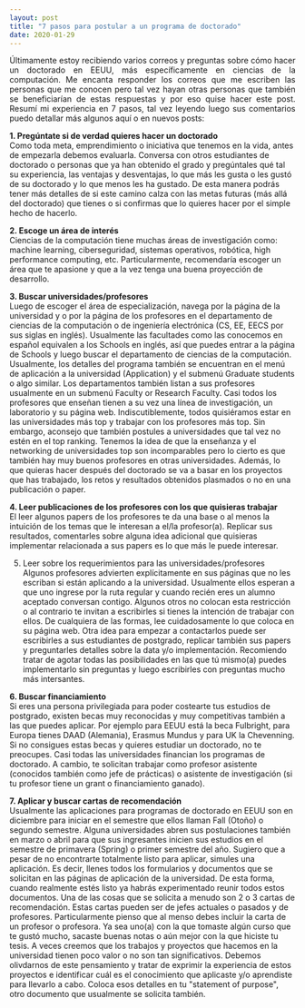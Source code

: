 ```yaml
---
layout: post
title: "7 pasos para postular a un programa de doctorado"
date: 2020-01-29
---
```

<p align="justify">
Últimamente estoy recibiendo varios correos y preguntas sobre cómo hacer un doctorado en EEUU, más específicamente en ciencias de la computación. Me encanta responder los correos que me escriben las personas que me conocen pero tal vez hayan otras personas que también se beneficiarían de estas respuestas y por eso quise hacer este post. Resumí mi experiencia en 7 pasos, tal vez leyendo luego sus comentarios puedo detallar más algunos aquí o en nuevos posts:<br/>

<b>1. Pregúntate si de verdad quieres hacer un doctorado</b><br/>
Como toda meta, emprendimiento o iniciativa que tenemos en la vida, antes de empezarla debemos evaluarla. Conversa con otros estudiantes de doctorado o personas que ya han obtenido el grado y pregúntales qué tal su experiencia, las ventajas y desventajas, lo que más les gusta o les gustó de su doctorado y lo que menos les ha gustado. De esta manera podrás tener más detalles de si este camino calza con las metas futuras (más allá del doctorado) que tienes o si confirmas que lo quieres hacer por el simple hecho de hacerlo.<br/>

<b>2. Escoge un área de interés</b><br/>
Ciencias de la computación tiene muchas áreas de investigación como: machine learning, ciberseguridad, sistemas operativos, robótica, high performance computing, etc. Particularmente, recomendaría escoger un área que te apasione y que a la vez tenga una buena proyección de desarrollo.<br/>

<b>3. Buscar universidades/profesores</b><br/>
Luego de escoger el área de especialización, navega por la página de la universidad y o por la página de los profesores en el departamento de ciencias de la computación o de ingeniería electrónica (CS, EE, EECS por sus siglas en inglés). Usualmente las facultades como las conocemos en español equivalen a los Schools en inglés, así que puedes entrar a la página de Schools y luego buscar el departamento de ciencias de la computación. Usualmente, los detalles del programa también se encuentran en el menú de aplicación a la universidad (Application) y el submenú Graduate students o algo similar. Los departamentos también listan a sus profesores usualmente en un submenú Faculty or Research Faculty. Casi todos los profesores que enseñan tienen a su vez una línea de investigación, un laboratorio y su página web.
Indiscutiblemente, todos quisiéramos estar en las universidades más top y trabajar con los profesores más top. Sin embargo, aconsejo que también postules a universidades que tal vez no estén en el top ranking. Tenemos la idea de que la enseñanza y el networking de universidades top son incomparables pero lo cierto es que también hay muy buenos profesores en otras universidades. Además, lo que quieras hacer después del doctorado se va a basar en los proyectos que has trabajado, los retos y resultados obtenidos plasmados o no en una publicación o paper.<br/>

<b>4. Leer publicaciones de los profesores con los que quisieras trabajar</b><br/>
El leer algunos papers de los profesores te da una base o al menos la intuición de los temas que le interesan a el/la profesor(a). Replicar sus resultados, comentarles sobre alguna idea adicional que quisieras implementar relacionada a sus papers es lo que más le puede interesar.<br/>

5. Leer sobre los requerimientos para las universidades/profesores</b><br/>
Algunos profesores advierten explícitamente en sus páginas que no les escriban si están aplicando a la universidad. Usualmente ellos esperan a que uno ingrese por la ruta regular y cuando recién eres un alumno aceptado conversan contigo. Algunos otros no colocan esta restricción o al contrario te invitan a escribirles si tienes la intención de trabajar con ellos. De cualquiera de las formas, lee cuidadosamente lo que coloca en su página web. Otra idea para empezar a contactarlos puede ser escribirles a sus estudiantes de postgrado, replicar también sus papers y preguntarles detalles sobre la data y/o implementación. Recomiendo tratar de agotar todas las posibilidades en las que tú mismo(a) puedes implementarlo sin preguntas y luego escribirles con preguntas mucho más intersantes.<br/>

<b>6. Buscar financiamiento</b><br/>
Si eres una persona privilegiada para poder costearte tus estudios de postgrado, existen becas muy reconocidas y muy competitivas también a las que puedes aplicar. Por ejemplo para EEUU está la beca Fulbright, para Europa tienes DAAD (Alemania), Erasmus Mundus y para UK la Chevenning. Si no consigues estas becas y quieres estudiar un doctorado, no te preocupes. Casi todas las universidades financian los programas de doctorado. A cambio, te solicitan trabajar como profesor asistente (conocidos también como jefe de prácticas) o asistente de investigación (si tu profesor tiene un grant o financiamiento ganado).<br/>

<b>7. Aplicar y buscar cartas de recomendación</b><br/>
Usualmente las aplicaciones para programas de doctorado en EEUU son en diciembre para iniciar en el semestre que ellos llaman Fall (Otoño) o segundo semestre. Alguna universidades abren sus postulaciones también en marzo o abril para que sus ingresantes inicien sus estudios en el semestre de primavera (Spring) o primer semestre del año. Sugiero que a pesar de no encontrarte totalmente listo para aplicar, simules una aplicación. Es decir, llenes todos los formularios y documentos que se solicitan en las páginas de aplicación de la universidad. De esta forma, cuando realmente estés listo ya habrás experimentado reunir todos estos documentos. Una de las cosas que se solicita a menudo son 2 o 3 cartas de recomendación. Estas cartas pueden ser de jefes actuales o pasados y de profesores. Particularmente pienso que al menso debes incluir la carta de un profesor o profesora. Ya sea uno(a) con la que tomaste algún curso que te gustó mucho, sacaste buenas notas o aún mejor con la que hiciste tu tesis. A veces creemos que los trabajos y proyectos que hacemos en la universidad tienen poco valor o no son tan significativos. Debemos olivdarnos de este pensamiento y tratar de exprimir la experiencia de estos proyectos e identificar cuál es el conocimiento que aplicaste y/o aprendiste para llevarlo a cabo. Coloca esos detalles en tu "statement of purpose", otro documento que usualmente se solicita también.
</p>
